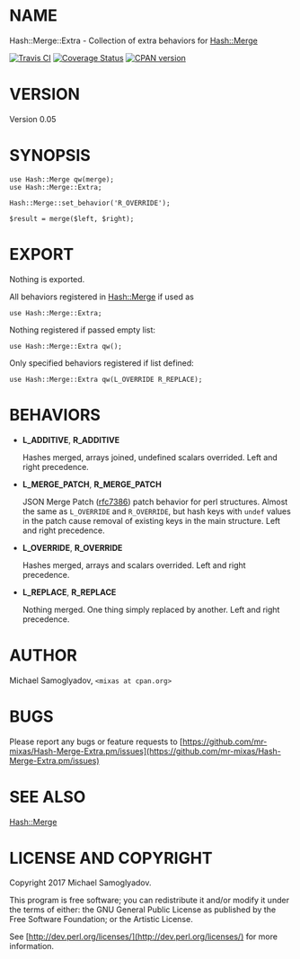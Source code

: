 # NAME

Hash::Merge::Extra - Collection of extra behaviors for [Hash::Merge](https://metacpan.org/pod/Hash::Merge)

<a href="https://travis-ci.org/mr-mixas/Hash-Merge-Extra.pm"><img src="https://travis-ci.org/mr-mixas/Hash-Merge-Extra.pm.svg?branch=master" alt="Travis CI"/></a>
<a href='https://coveralls.io/github/mr-mixas/Hash-Merge-Extra.pm?branch=master'><img src='https://coveralls.io/repos/github/mr-mixas/Hash-Merge-Extra.pm/badge.svg?branch=master' alt='Coverage Status'/></a>
<a href="https://badge.fury.io/pl/Hash-Merge-Extra"><img src="https://badge.fury.io/pl/Hash-Merge-Extra.svg" alt="CPAN version"/></a>

# VERSION

Version 0.05

# SYNOPSIS

    use Hash::Merge qw(merge);
    use Hash::Merge::Extra;

    Hash::Merge::set_behavior('R_OVERRIDE');

    $result = merge($left, $right);

# EXPORT

Nothing is exported.

All behaviors registered in [Hash::Merge](https://metacpan.org/pod/Hash::Merge) if used as

    use Hash::Merge::Extra;

Nothing registered if passed empty list:

    use Hash::Merge::Extra qw();

Only specified behaviors registered if list defined:

    use Hash::Merge::Extra qw(L_OVERRIDE R_REPLACE);

# BEHAVIORS

- __L\_ADDITIVE__, __R\_ADDITIVE__

    Hashes merged, arrays joined, undefined scalars overrided. Left and right
    precedence.

- __L\_MERGE\_PATCH__, __R\_MERGE\_PATCH__

    JSON Merge Patch ([rfc7386](https://tools.ietf.org/html/rfc7386)) patch
    behavior for perl structures. Almost the same as `L_OVERRIDE` and
    `R_OVERRIDE`, but hash keys with `undef` values in the patch cause removal of
    existing keys in the main structure. Left and right precedence.

- __L\_OVERRIDE__, __R\_OVERRIDE__

    Hashes merged, arrays and scalars overrided. Left and right precedence.

- __L\_REPLACE__, __R\_REPLACE__

    Nothing merged. One thing simply replaced by another. Left and right
    precedence.

# AUTHOR

Michael Samoglyadov, `<mixas at cpan.org>`

# BUGS

Please report any bugs or feature requests to
[https://github.com/mr-mixas/Hash-Merge-Extra.pm/issues](https://github.com/mr-mixas/Hash-Merge-Extra.pm/issues)

# SEE ALSO

[Hash::Merge](https://metacpan.org/pod/Hash::Merge)

# LICENSE AND COPYRIGHT

Copyright 2017 Michael Samoglyadov.

This program is free software; you can redistribute it and/or modify it
under the terms of either: the GNU General Public License as published
by the Free Software Foundation; or the Artistic License.

See [http://dev.perl.org/licenses/](http://dev.perl.org/licenses/) for more information.
